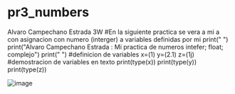 # pr3_numbers
Alvaro Campechano Estrada 3W
#En la siguiente practica se vera a mi a con asignacion con numero (interger) a variables definidas por mi
print(" ")
print("Alvaro Campechano Estrada : Mi practica de numeros intefer; float; complejo") 
print(" ")
#definicion de variables
x=(1)
y=(2.1)
z=(1j)
#demostracion de variables en texto
print(type(x))
print(type(y))
print(type(z))

![image](https://github.com/user-attachments/assets/d1f85d3c-3edc-4d43-94f0-b5f2d815ef58)


